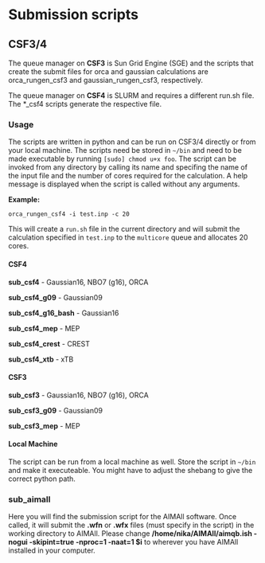 # Submission scripts
## CSF3/4
The queue manager on **CSF3** is Sun Grid Engine (SGE) and the scripts that create the submit files for orca and gaussian calculations are orca_rungen_csf3 and gaussian_rungen_csf3, respectively.

The queue manager on **CSF4** is SLURM and requires a different run.sh file. The \*\_csf4 scripts generate the respective file.

### Usage

The scripts are written in python and can be run on CSF3/4 directly or from your local machine. The scripts need be stored in `~/bin` and need to be made executable by running `[sudo] chmod u+x foo`. The script can be invoked from any directory by calling its name and specifing the name of the input file and the number of cores required for the calculation. A help message is displayed when the script is called without any arguments.

**Example:**

`orca_rungen_csf4 -i test.inp -c 20`

This will create a `run.sh` file in the current directory and will submit the calculation specified in `test.inp` to the `multicore` queue and allocates 20 cores.


#### CSF4

**sub_csf4** - Gaussian16, NBO7 (g16), ORCA

**sub_csf4_g09** - Gaussian09

**sub_csf4_g16_bash** - Gaussian16

**sub_csf4_mep** - MEP

**sub_csf4_crest** - CREST

**sub_csf4_xtb** - xTB

#### CSF3

**sub_csf3** - Gaussian16, NBO7 (g16), ORCA

**sub_csf3_g09** - Gaussian09

**sub_csf3_mep** - MEP


#### Local Machine
The script can be run from a local machine as well. Store the script in `~/bin` and make it executeable. You might have to adjust the shebang to give the correct python path.

### sub_aimall
Here you will find the submission script for the AIMAll software. Once called, it will submit the **.wfn** or **.wfx** files (must specify in the script) in the working directory to AIMAll. Please change **/home/nika/AIMAll/aimqb.ish -nogui -skipint=true -nproc=1 -naat=1 $i** to wherever you have AIMAll installed in your computer. 
